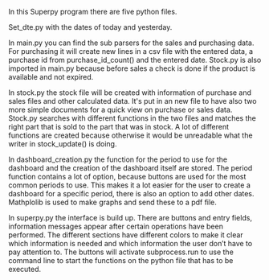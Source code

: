 In this Superpy program there are five python files. 

Set_dte.py with the dates of today and yesterday.

In main.py you can find the sub parsers for the sales and purchasing data. 
For purchasing it will create new lines in a csv file with the entered data, a purchase id from purchase_id_count() and the entered date. 
Stock.py is also imported in main.py because before sales a check is done if the product is available and not expired.

In stock.py the stock file will be created with information of purchase and sales files and other calculated data. 
It's put in an new file to have also two more simple documents for a quick view on purchase or sales data. 
Stock.py searches with different functions in the two files and matches the right part that is sold to the part that was in stock. 
A lot of different functions are created because otherwise it would be unreadable what the writer in stock_update() is doing. 

In dashboard_creation.py the function for the period to use for the dashboard and the creation of the dashboard itself are stored. 
The period function contains a lot of option, because buttons are used for the most common periods to use. 
This makes it a lot easier for the user to create a dashboard for a specific period, there is also an option to add other dates. 
Mathplolib is used to make graphs and send these to a pdf file. 

In superpy.py the interface is build up. There are buttons and entry fields, information messages appear after certain operations have been performed. 
The different sections have different colors to make it clear which information is needed and which information the user don’t have to pay attention to. 
The buttons will activate subprocess.run to use the command line to start the functions on the python file that has to be executed. 
